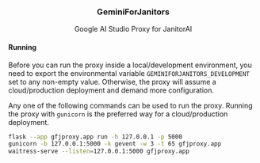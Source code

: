 <div align="center">
  <h3>GeminiForJanitors</h3>
  <p>Google AI Studio Proxy for JanitorAI</p>
</div>

#### Running

Before you can run the proxy inside a local/development environment, you need to export the environmental variable `GEMINIFORJANITORS_DEVELOPMENT` set to any non-empty value. Otherwise, the proxy will assume a cloud/production deployment and demand more configuration.

Any one of the following commands can be used to run the proxy. Running the proxy with `gunicorn` is the preferred way for a cloud/production deployment.

```sh
flask --app gfjproxy.app run -h 127.0.0.1 -p 5000
gunicorn -b 127.0.0.1:5000 -k gevent -w 3 -t 65 gfjproxy.app
waitress-serve --listen=127.0.0.1:5000 gfjproxy.app
```
